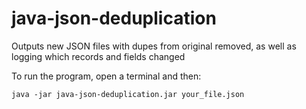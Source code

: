 # java-json-deduplication

Outputs new JSON files with dupes from original removed, as well as logging which records and fields changed

To run the program, open a terminal and then:

    java -jar java-json-deduplication.jar your_file.json

